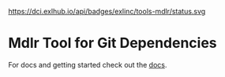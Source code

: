 https://dci.exlhub.io/api/badges/exlinc/tools-mdlr/status.svg

# Mdlr Tool for Git Dependencies

For docs and getting started check out the [docs](docs).